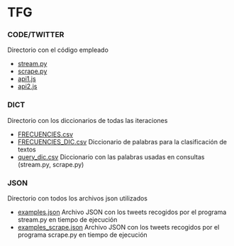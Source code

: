 # TFG

### CODE/TWITTER
Directorio con el código empleado
- [stream.py](https://github.com/injustweet-tfg/Data-Recollection/blob/master/code/twitter/stream.py)   
- [scrape.py](https://github.com/injustweet-tfg/Data-Recollection/blob/master/code/twitter/scrape.py)  
- [api1.js](https://github.com/injustweet-tfg/Data-Recollection/blob/master/code/twitter/api1.js)  
- [api2.js](https://github.com/injustweet-tfg/Data-Recollection/blob/master/code/twitter/api2.js)      
### DICT
Directorio con los diccionarios de todas las iteraciones
- [FRECUENCIES.csv](https://github.com/injustweet-tfg/Data-Recollection/blob/master/dict/FRECUENCIES.csv)  
- [FRECUENCIES_DIC.csv](https://github.com/injustweet-tfg/Data-Recollection/blob/master/dict/FRECUENCIES_DIC.csv) Diccionario de palabras para la clasificación de textos
- [query_dic.csv](https://github.com/injustweet-tfg/Data-Recollection/blob/master/dict/query_dic.csv)  Diccionario con las palabras usadas en consultas (stream.py, scrape.py)
### JSON
Directorio con todos los archivos json utilizados
- [examples.json](https://github.com/injustweet-tfg/Data-Recollection/blob/master/json/examples.json) Archivo JSON con los tweets recogidos por el programa stream.py en tiempo de ejecución
- [examples_scrape.json](https://github.com/injustweet-tfg/Data-Recollection/blob/master/json/examples_scrape.json) Archivo JSON con los tweets recogidos por el programa scrape.py en tiempo de ejecución
